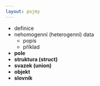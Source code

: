 ```yaml
---
layout: pojmy
---
```


- definice
- nehomogenní (heterogenní) data
    - popis
    - příklad
- **pole**
- **struktura (struct)**
- **svazek (union)**
- **objekt**
- **slovník**